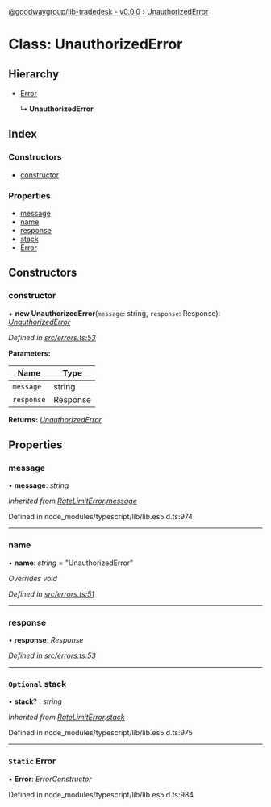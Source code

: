 [@goodwaygroup/lib-tradedesk - v0.0.0](../README.md) › [UnauthorizedError](unauthorizederror.md)

# Class: UnauthorizedError

## Hierarchy

* [Error](ratelimiterror.md#static-error)

  ↳ **UnauthorizedError**

## Index

### Constructors

* [constructor](unauthorizederror.md#constructor)

### Properties

* [message](unauthorizederror.md#message)
* [name](unauthorizederror.md#name)
* [response](unauthorizederror.md#response)
* [stack](unauthorizederror.md#optional-stack)
* [Error](unauthorizederror.md#static-error)

## Constructors

###  constructor

\+ **new UnauthorizedError**(`message`: string, `response`: Response): *[UnauthorizedError](unauthorizederror.md)*

*Defined in [src/errors.ts:53](https://github.com/GoodwayGroup/lib-tradedesk/blob/d81b4c3/src/errors.ts#L53)*

**Parameters:**

Name | Type |
------ | ------ |
`message` | string |
`response` | Response |

**Returns:** *[UnauthorizedError](unauthorizederror.md)*

## Properties

###  message

• **message**: *string*

*Inherited from [RateLimitError](ratelimiterror.md).[message](ratelimiterror.md#message)*

Defined in node_modules/typescript/lib/lib.es5.d.ts:974

___

###  name

• **name**: *string* = "UnauthorizedError"

*Overrides void*

*Defined in [src/errors.ts:51](https://github.com/GoodwayGroup/lib-tradedesk/blob/d81b4c3/src/errors.ts#L51)*

___

###  response

• **response**: *Response*

*Defined in [src/errors.ts:53](https://github.com/GoodwayGroup/lib-tradedesk/blob/d81b4c3/src/errors.ts#L53)*

___

### `Optional` stack

• **stack**? : *string*

*Inherited from [RateLimitError](ratelimiterror.md).[stack](ratelimiterror.md#optional-stack)*

Defined in node_modules/typescript/lib/lib.es5.d.ts:975

___

### `Static` Error

▪ **Error**: *ErrorConstructor*

Defined in node_modules/typescript/lib/lib.es5.d.ts:984
